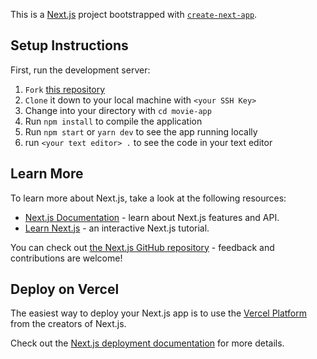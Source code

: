 This is a [Next.js](https://nextjs.org/) project bootstrapped with [`create-next-app`](https://github.com/vercel/next.js/tree/canary/packages/create-next-app).

## Setup Instructions

First, run the development server:

1. ```Fork``` [this repository](https://github.com/hannahtrask/MovieApp.git)
2. ```Clone``` it down to your local machine with ```<your SSH Key>```
3. Change into your directory with ```cd movie-app```
4. Run ```npm install``` to compile the application
5. Run ```npm start``` or ```yarn dev``` to see the app running locally
6. run ```<your text editor> .``` to see the code in your text editor

## Learn More

To learn more about Next.js, take a look at the following resources:

- [Next.js Documentation](https://nextjs.org/docs) - learn about Next.js features and API.
- [Learn Next.js](https://nextjs.org/learn) - an interactive Next.js tutorial.

You can check out [the Next.js GitHub repository](https://github.com/vercel/next.js/) - feedback and contributions are welcome!

## Deploy on Vercel

The easiest way to deploy your Next.js app is to use the [Vercel Platform](https://vercel.com/import?utm_medium=default-template&filter=next.js&utm_source=create-next-app&utm_campaign=create-next-app-readme) from the creators of Next.js.

Check out the [Next.js deployment documentation](https://nextjs.org/docs/deployment) for more details.
